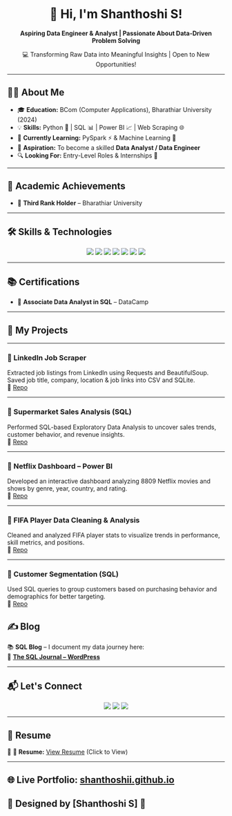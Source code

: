 <h1 align="center">🌟 Hi, I'm Shanthoshi S!</h1>

<p align="center">
  <strong>Aspiring Data Engineer & Analyst | Passionate About Data-Driven Problem Solving</strong>
</p>

<p align="center">
  💻 Transforming Raw Data into Meaningful Insights | Open to New Opportunities!
</p>

---

## 🧑‍💼 About Me  

- 🎓 **Education:** BCom (Computer Applications), Bharathiar University (2024)  
- 💡 **Skills:** Python 🐍 | SQL 📊 | Power BI 📈 | Web Scraping 🌐  
- 📌 **Currently Learning:** PySpark ⚡ & Machine Learning 🤖  
- 🎯 **Aspiration:** To become a skilled **Data Analyst / Data Engineer**  
- 🔍 **Looking For:** Entry-Level Roles & Internships 🎯  

---

## 🏅 Academic Achievements

- 🥉 **Third Rank Holder** – Bharathiar University
  
---

## 🛠 Skills & Technologies  

<p align="center">
  <img src="https://img.shields.io/badge/Python-3776AB?style=for-the-badge&logo=python&logoColor=white" />
  <img src="https://img.shields.io/badge/Pandas-150458?style=for-the-badge&logo=pandas&logoColor=white" />
  <img src="https://img.shields.io/badge/NumPy-013243?style=for-the-badge&logo=numpy&logoColor=white" />
  <img src="https://img.shields.io/badge/Seaborn-4B8BBE?style=for-the-badge&logo=python&logoColor=white" />
  <img src="https://img.shields.io/badge/SQL-4479A1?style=for-the-badge&logo=postgresql&logoColor=white" />
  <img src="https://img.shields.io/badge/Power%20BI-F2C811?style=for-the-badge&logo=powerbi&logoColor=black" />
  <img src="https://img.shields.io/badge/Web%20Scraping-FF6F00?style=for-the-badge&logo=python&logoColor=white" />
</p>

---

## 📚 Certifications  

- 🏅 **Associate Data Analyst in SQL** – DataCamp  
 
---
## 🚀 My Projects

---

### 🔹 LinkedIn Job Scraper  
Extracted job listings from LinkedIn using Requests and BeautifulSoup. Saved job title, company, location & job links into CSV and SQLite.  
🔗 [Repo](https://github.com/shanthoshii/Linkedin-Job-Scraper-Using-Web-Scraping)

---

### 🔹 Supermarket Sales Analysis (SQL)  
Performed SQL-based Exploratory Data Analysis to uncover sales trends, customer behavior, and revenue insights.  
🔗 [Repo](https://github.com/shanthoshii/Supermarket-Sales-Analysis-Exploratory-Data-Analysis-Using-SQL)

---

### 🔹 Netflix Dashboard – Power BI  
Developed an interactive dashboard analyzing 8809 Netflix movies and shows by genre, year, country, and rating.  
🔗 [Repo](https://github.com/shanthoshii/Netflix-Dashboard-POWER-BI)

---

### 🔹 FIFA Player Data Cleaning & Analysis  
Cleaned and analyzed FIFA player stats to visualize trends in performance, skill metrics, and positions.  
🔗 [Repo](https://github.com/shanthoshii/FIFA-Player-Data-Cleaning-Analysis-Visualization)

---

### 🔹 Customer Segmentation (SQL)  
Used SQL queries to group customers based on purchasing behavior and demographics for better targeting.  
🔗 [Repo](https://github.com/shanthoshii/-Customer-Segmentation-Analysis-using-SQL)

## ✍ Blog  

📚 **SQL Blog** – I document my data journey here:  
🔗 [**The SQL Journal – WordPress**](https://senthilshanthoshi.wordpress.com/2025/03/21/sql/)

---

## 📬 Let's Connect  

<p align="center">
  <a href="mail_to:shanthoshi0504@gmail.com"><img src="https://img.shields.io/badge/Gmail-D14836?style=for-the-badge&logo=gmail&logoColor=white" /></a>
  <a href="https://www.linkedin.com/in/shanthoshi-s"><img src="https://img.shields.io/badge/LinkedIn-0A66C2?style=for-the-badge&logo=linkedin&logoColor=white" /></a>
  <a href="https://github.com/shanthoshii"><img src="https://img.shields.io/badge/GitHub-181717?style=for-the-badge&logo=github&logoColor=white" /></a>
</p>

---

## 📄 Resume  

📌 📄 **Resume:** [View Resume](https://github.com/shanthoshii/shanthoshi.github.io/blob/main/Shanthoshi_S.pdf) (Click to View)

---

## 🌐 Live Portfolio: [shanthoshii.github.io]( https://shanthoshii.github.io/shanthoshi.github.io/)
🎨 Designed by **[Shanthoshi S]** 🚀  
----
